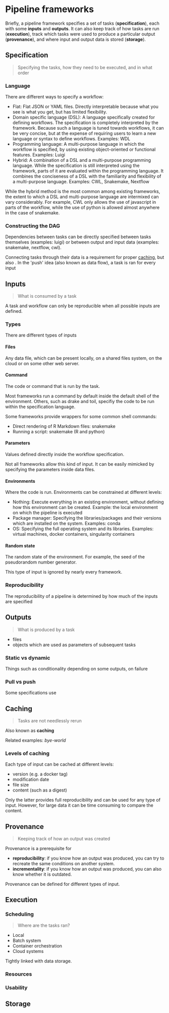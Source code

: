 # Pipeline frameworks

Briefly, a pipeline framework specifies a set of tasks (**specification**), each with some **inputs** and **outputs**. It can also keep track of how tasks are run (**execution**), track which tasks were used to produce a particular output (**provenance**), and where input and output data is stored (**storage**).

## Specification

> Specifying the tasks, how they need to be executed, and in what order

### Language

There are different ways to specify a workflow:

- Flat: Flat JSON or YAML files. Directly interpretable because what you see is what you get, but has limited flexibility. <!--- Examples? --->
- Domain specific language (DSL): A language specifically created for defining workflows. The specification is completely interpreted by the framework. Because such a language is tuned towards workflows, it can be very concise, but at the expense of requiring users to learn a new language or syntax to define workflows. Examples: WDL
- Programming language: A multi-purpose language in which the workflow is specified, by using existing object-oriented or functional features.  Examples: Luigi
- Hybrid: A combination of a DSL and a multi-purpose programming language. While the specification is still interpreted using the framework, parts of it are evaluated within the programming language. It combines the conciseness of a DSL with the familiarity and flexibility of a multi-purpose language. Examples: CWL, Snakemake, Nextflow

While the hybrid method is the most common among existing frameworks, the extent to which a DSL and multi-purpose language are intermixed can vary considerably. For example, CWL only allows the use of javascript in parts of the workflow, while the use of python is allowed almost anywhere in the case of snakemake.

### Constructing the DAG

Dependencies between tasks can be directly specified between tasks themselves (examples: luigi) or between output and input data (examples: snakemake, nextflow, cwl).

Connecting tasks through their data is a requirement for proper [caching](#caching), but also . In the 'push' idea (also known as data flow), a task is ran for every input 

## Inputs

> What is consumed by a task

A task and workflow can only be reproducible when all possible inputs are defined.

### Types

There are different types of inputs

#### Files

Any data file, which can be present locally, on a shared files system, on the cloud or on some other web server.

#### Command

The code or command that is run by the task.

Most frameworks run a command by default inside the default shell of the environment. Others, such as drake and toil, specifiy the code to be run within the specification language.

Some frameworks provide wrappers for some common shell commands:

* Direct rendering of R Markdown files: snakemake
* Running a script: snakemake (R and python)

#### Parameters

Values defined directly inside the workflow specification.

Not all frameworks allow this kind of input. It can be easily mimicked by specifying the parameters inside data files.

#### Environments

Where the code is run. Environments can be constrained at different levels:

- Nothing: Execute everything in an existing environment, without defining how this environment can be created. Example: the local environment on which the pipeline is executed
- Package manager: Specifying the libraries/packages and their versions which are installed on the system. Examples: conda
- OS: Specifying the full operating system and its libraries. Examples: virtual machines, docker containers, singularity containers

#### Random state

The random state of the environment. For example, the seed of the pseudorandom number generator.

This type of input is ignored by nearly every framework.

### Reproducibility

The reproducibility of a pipeline is determined by how much of the inputs are specified

## Outputs

> What is produced by a task

- files
- objects which are used as parameters of subsequent tasks

### Static vs dynamic

Things such as conditionality depending on some outputs, on failure

### Pull vs push

Some specifications use 



## Caching

> Tasks are not needlessly rerun

Also known as **caching**

Related examples: _bye-world_

### Levels of caching

Each type of input can be cached at different levels:

- version (e.g. a docker tag)
- modification date
- file size
- content (such as a digest)

Only the latter provides full reproducibility and can be used for any type of input. However, for large data it can be time consuming to compare the content.

## Provenance

> Keeping track of how an output was created

Provenance is a prerequisite for

- **reproducibility**: if you know how an output was produced, you can try to recreate the same conditions on another system.
- **incrementality**: if you know how an output was produced, you can also know whether it is outdated.

Provenance can be defined for different types of input.

## Execution

### Scheduling

> Where are the tasks ran?

- Local
- Batch system
- Container orchestration
- Cloud systems

Tightly linked with data storage.

### Resources

> 

### Usability

## Storage